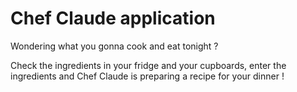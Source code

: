 # Chef Claude application

Wondering what you gonna cook and eat tonight ?

Check the ingredients in your fridge and your cupboards, enter the ingredients and Chef Claude is preparing a recipe for your dinner !
